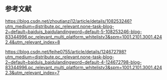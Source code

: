 ## 参考文献



https://blog.csdn.net/zhoutianzi12/article/details/108253246?utm_medium=distribute.pc_relevant.none-task-blog-2~default~baidujs_baidulandingword~default-5-108253246-blog-83344996.pc_relevant_multi_platform_whitelistv3&spm=1001.2101.3001.4242.4&utm_relevant_index=8



https://blog.csdn.net/feihe0755/article/details/124672798?utm_medium=distribute.pc_relevant.none-task-blog-2~default~baidujs_baidulandingword~default-4-124672798-blog-83344996.pc_relevant_multi_platform_whitelistv3&spm=1001.2101.3001.4242.3&utm_relevant_index=7